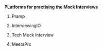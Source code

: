 **PLatforms for practising the Mock Interviews**

1. Pramp

2. InterviewingIO

3. Tech Mock Interview

4. MeetaPro

